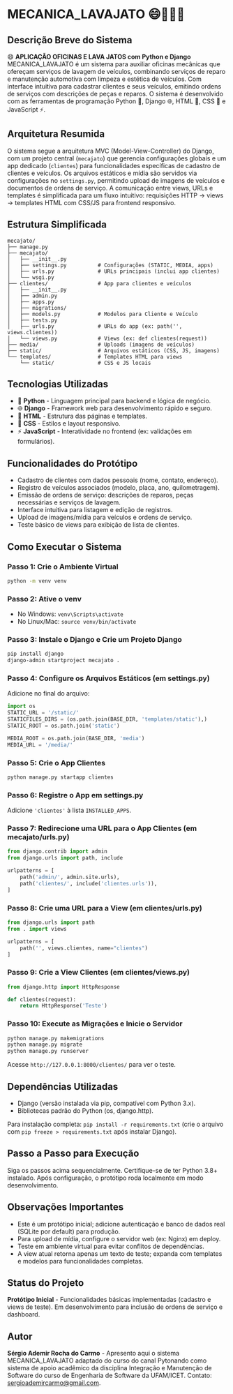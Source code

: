 
# MECANICA_LAVAJATO 😄🔧🚗💦

## Descrição Breve do Sistema
😄 **APLICAÇÃO OFICINAS E LAVA JATOS com Python e Django**  
MECANICA_LAVAJATO é um sistema para auxiliar oficinas mecânicas que ofereçam serviços de lavagem de veículos, combinando serviços de reparo e manutenção automotiva com limpeza e estética de veículos. Com interface intuitiva para cadastrar clientes e seus veículos, emitindo ordens de serviços com descrições de peças e reparos. O sistema é desenvolvido com as ferramentas de programação Python 🐍, Django 🌐, HTML 📄, CSS 🎨 e JavaScript ⚡.

## Arquitetura Resumida
O sistema segue a arquitetura MVC (Model-View-Controller) do Django, com um projeto central (`mecajato`) que gerencia configurações globais e um app dedicado (`clientes`) para funcionalidades específicas de cadastro de clientes e veículos. Os arquivos estáticos e mídia são servidos via configurações no `settings.py`, permitindo upload de imagens de veículos e documentos de ordens de serviço. A comunicação entre views, URLs e templates é simplificada para um fluxo intuitivo: requisições HTTP → views → templates HTML com CSS/JS para frontend responsivo.

## Estrutura Simplificada
```
mecajato/
├── manage.py
├── mecajato/
│   ├── __init__.py
│   ├── settings.py          # Configurações (STATIC, MEDIA, apps)
│   ├── urls.py              # URLs principais (inclui app clientes)
│   └── wsgi.py
├── clientes/                # App para clientes e veículos
│   ├── __init__.py
│   ├── admin.py
│   ├── apps.py
│   ├── migrations/
│   ├── models.py            # Modelos para Cliente e Veículo
│   ├── tests.py
│   ├── urls.py              # URLs do app (ex: path('', views.clientes))
│   └── views.py             # Views (ex: def clientes(request))
├── media/                   # Uploads (imagens de veículos)
├── static/                  # Arquivos estáticos (CSS, JS, imagens)
└── templates/               # Templates HTML para views
    └── static/              # CSS e JS locais
```

## Tecnologias Utilizadas
- 🐍 **Python** - Linguagem principal para backend e lógica de negócio.
- 🌐 **Django** - Framework web para desenvolvimento rápido e seguro.
- 📄 **HTML** - Estrutura das páginas e templates.
- 🎨 **CSS** - Estilos e layout responsivo.
- ⚡ **JavaScript** - Interatividade no frontend (ex: validações em formulários).

## Funcionalidades do Protótipo
- Cadastro de clientes com dados pessoais (nome, contato, endereço).
- Registro de veículos associados (modelo, placa, ano, quilometragem).
- Emissão de ordens de serviço: descrições de reparos, peças necessárias e serviços de lavagem.
- Interface intuitiva para listagem e edição de registros.
- Upload de imagens/mídia para veículos e ordens de serviço.
- Teste básico de views para exibição de lista de clientes.

## Como Executar o Sistema
### Passo 1: Crie o Ambiente Virtual
```bash
python -m venv venv
```

### Passo 2: Ative o venv
- No Windows: `venv\Scripts\activate`
- No Linux/Mac: `source venv/bin/activate`

### Passo 3: Instale o Django e Crie um Projeto Django
```bash
pip install django
django-admin startproject mecajato .
```

### Passo 4: Configure os Arquivos Estáticos (em settings.py)
Adicione no final do arquivo:
```python
import os
STATIC_URL = '/static/'
STATICFILES_DIRS = (os.path.join(BASE_DIR, 'templates/static'),)
STATIC_ROOT = os.path.join('static')

MEDIA_ROOT = os.path.join(BASE_DIR, 'media')
MEDIA_URL = '/media/'
```

### Passo 5: Crie o App Clientes
```bash
python manage.py startapp clientes
```

### Passo 6: Registre o App em settings.py
Adicione `'clientes'` à lista `INSTALLED_APPS`.

### Passo 7: Redirecione uma URL para o App Clientes (em mecajato/urls.py)
```python
from django.contrib import admin
from django.urls import path, include

urlpatterns = [
    path('admin/', admin.site.urls),
    path('clientes/', include('clientes.urls')),
]
```

### Passo 8: Crie uma URL para a View (em clientes/urls.py)
```python
from django.urls import path
from . import views

urlpatterns = [
    path('', views.clientes, name="clientes")
]
```

### Passo 9: Crie a View Clientes (em clientes/views.py)
```python
from django.http import HttpResponse

def clientes(request):
    return HttpResponse('Teste')
```

### Passo 10: Execute as Migrações e Inicie o Servidor
```bash
python manage.py makemigrations
python manage.py migrate
python manage.py runserver
```
Acesse `http://127.0.0.1:8000/clientes/` para ver o teste.

## Dependências Utilizadas
- Django (versão instalada via pip, compatível com Python 3.x).
- Bibliotecas padrão do Python (os, django.http).

Para instalação completa: `pip install -r requirements.txt` (crie o arquivo com `pip freeze > requirements.txt` após instalar Django).

## Passo a Passo para Execução
Siga os passos acima sequencialmente. Certifique-se de ter Python 3.8+ instalado. Após configuração, o protótipo roda localmente em modo desenvolvimento.

## Observações Importantes
- Este é um protótipo inicial; adicione autenticação e banco de dados real (SQLite por default) para produção.
- Para upload de mídia, configure o servidor web (ex: Nginx) em deploy.
- Teste em ambiente virtual para evitar conflitos de dependências.
- A view atual retorna apenas um texto de teste; expanda com templates e modelos para funcionalidades completas.

## Status do Projeto
**Protótipo Inicial** - Funcionalidades básicas implementadas (cadastro e views de teste). Em desenvolvimento para inclusão de ordens de serviço e dashboard.

## Autor
**Sérgio Ademir Rocha do Carmo** - Apresento aqui o sistema MECANICA_LAVAJATO adaptado do curso do canal Pytonando como sistema de apoio acadêmico da disciplina Integração e Manutenção de Software do curso de Engenharia de Software da UFAM/ICET. Contato: sergioademircarmo@gmail.com.

